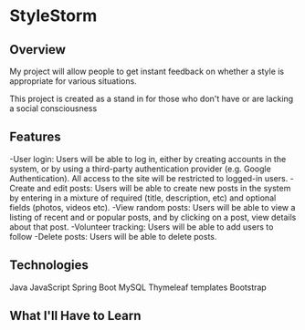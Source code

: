 # StyleStorm

## Overview
My project will allow people to get instant feedback on whether a style is appropriate for various situations.

This project is created as a stand in for those who don't have or are lacking
a social consciousness

## Features
-User login: Users will be able to log in, either by creating accounts in the system, or by using a third-party authentication provider (e.g. Google Authentication). All access to the site will be restricted to logged-in users.
-Create and edit posts: Users will be able to create new posts in the system by entering in a mixture of required (title, description, etc) and optional fields (photos, videos etc).
-View random posts: Users will be able to view a listing of recent and or popular posts, and by clicking on a post, view details about that post.
-Volunteer tracking: Users will be able to add users to follow
-Delete posts: Users will be able to delete posts.

## Technologies
Java
JavaScript
Spring Boot
MySQL
Thymeleaf templates
Bootstrap

## What I'll Have to Learn
